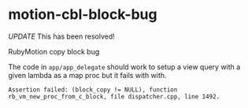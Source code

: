 motion-cbl-block-bug
====================
*UPDATE* This has been resolved!

RubyMotion copy block bug

The code in ```app/app_delegate``` should work to setup a view query with a
given lambda as a map proc but it fails with with.

```Assertion failed: (block_copy != NULL), function rb_vm_new_proc_from_c_block, file dispatcher.cpp, line 1492.```

